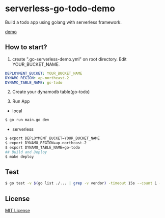 # serverless-go-todo-demo
Build a todo app using golang with serverless framework.

[demo](https://go-todo.judoka.dev/)

## How to start?

1. create ".go-serverless-demo.yml" on root directory. Edit YOUR_BUCKET_NAME.

```yaml
DEPLOYMENT_BUCKET: YOUR_BUCKET_NAME
DYNAMO_REGION: ap-northeast-2
DYNAMO_TABLE_NAME: go-todo
```

2. Create your dynamodb table(go-todo)

3. Run App

- local

```sh
$ go run main.go dev
```

- serverless

```sh
$ export DEPLOYMENT_BUCKET=YOUR_BUCKET_NAME
$ export DYNAMO_REGION=ap-northeast-2
$ export DYNAMO_TABLE_NAME=go-todo
## Build and Deploy
$ make deploy
```

## Test

```sh
$ go test -v $(go list ./... | grep -v vendor) -timeout 15s --count 1 -race -coverprofile=c.out -covermode=atomic
```

## License

[MIT License](/LICENSE)